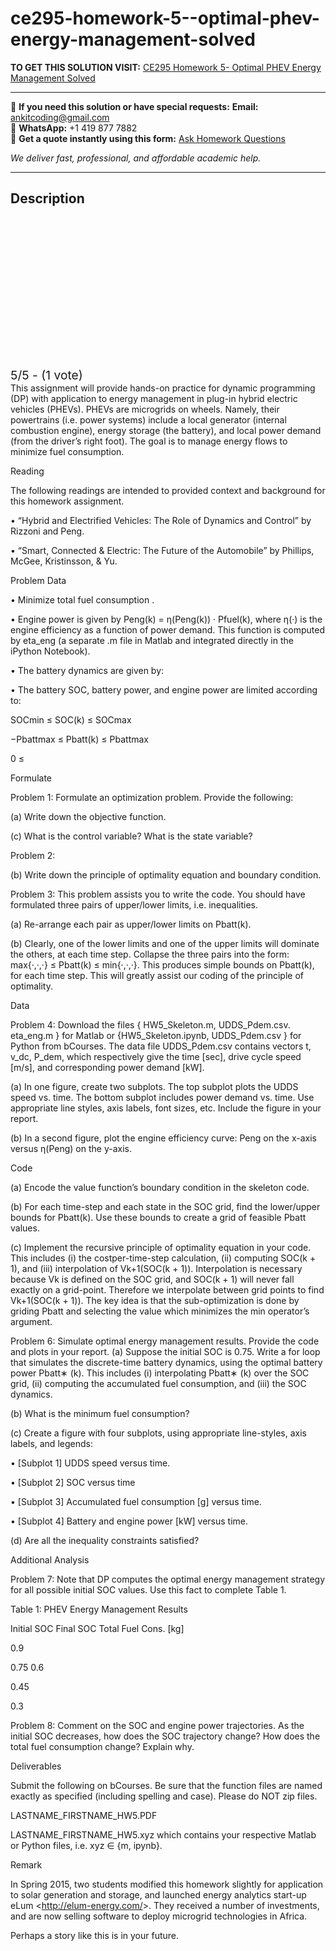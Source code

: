 # ce295-homework-5--optimal-phev-energy-management-solved
**TO GET THIS SOLUTION VISIT:** [CE295 Homework 5- Optimal PHEV Energy Management Solved](https://www.ankitcodinghub.com/product/ce295-hw-5-optimal-phev-energy-management-via-dynamic-programming-solved-2/)


---

📩 **If you need this solution or have special requests:** **Email:** ankitcoding@gmail.com  
📱 **WhatsApp:** +1 419 877 7882  
📄 **Get a quote instantly using this form:** [Ask Homework Questions](https://www.ankitcodinghub.com/services/ask-homework-questions/)

*We deliver fast, professional, and affordable academic help.*

---

<h2>Description</h2>



<div class="kk-star-ratings kksr-auto kksr-align-center kksr-valign-top" data-payload="{&quot;align&quot;:&quot;center&quot;,&quot;id&quot;:&quot;119337&quot;,&quot;slug&quot;:&quot;default&quot;,&quot;valign&quot;:&quot;top&quot;,&quot;ignore&quot;:&quot;&quot;,&quot;reference&quot;:&quot;auto&quot;,&quot;class&quot;:&quot;&quot;,&quot;count&quot;:&quot;1&quot;,&quot;legendonly&quot;:&quot;&quot;,&quot;readonly&quot;:&quot;&quot;,&quot;score&quot;:&quot;5&quot;,&quot;starsonly&quot;:&quot;&quot;,&quot;best&quot;:&quot;5&quot;,&quot;gap&quot;:&quot;4&quot;,&quot;greet&quot;:&quot;Rate this product&quot;,&quot;legend&quot;:&quot;5\/5 - (1 vote)&quot;,&quot;size&quot;:&quot;24&quot;,&quot;title&quot;:&quot;CE295 Homework 5- Optimal PHEV Energy Management  Solved&quot;,&quot;width&quot;:&quot;138&quot;,&quot;_legend&quot;:&quot;{score}\/{best} - ({count} {votes})&quot;,&quot;font_factor&quot;:&quot;1.25&quot;}">

<div class="kksr-stars">

<div class="kksr-stars-inactive">
            <div class="kksr-star" data-star="1" style="padding-right: 4px">


<div class="kksr-icon" style="width: 24px; height: 24px;"></div>
        </div>
            <div class="kksr-star" data-star="2" style="padding-right: 4px">


<div class="kksr-icon" style="width: 24px; height: 24px;"></div>
        </div>
            <div class="kksr-star" data-star="3" style="padding-right: 4px">


<div class="kksr-icon" style="width: 24px; height: 24px;"></div>
        </div>
            <div class="kksr-star" data-star="4" style="padding-right: 4px">


<div class="kksr-icon" style="width: 24px; height: 24px;"></div>
        </div>
            <div class="kksr-star" data-star="5" style="padding-right: 4px">


<div class="kksr-icon" style="width: 24px; height: 24px;"></div>
        </div>
    </div>

<div class="kksr-stars-active" style="width: 138px;">
            <div class="kksr-star" style="padding-right: 4px">


<div class="kksr-icon" style="width: 24px; height: 24px;"></div>
        </div>
            <div class="kksr-star" style="padding-right: 4px">


<div class="kksr-icon" style="width: 24px; height: 24px;"></div>
        </div>
            <div class="kksr-star" style="padding-right: 4px">


<div class="kksr-icon" style="width: 24px; height: 24px;"></div>
        </div>
            <div class="kksr-star" style="padding-right: 4px">


<div class="kksr-icon" style="width: 24px; height: 24px;"></div>
        </div>
            <div class="kksr-star" style="padding-right: 4px">


<div class="kksr-icon" style="width: 24px; height: 24px;"></div>
        </div>
    </div>
</div>


<div class="kksr-legend" style="font-size: 19.2px;">
            5/5 - (1 vote)    </div>
    </div>
This assignment will provide hands-on practice for dynamic programming (DP) with application to energy management in plug-in hybrid electric vehicles (PHEVs). PHEVs are microgrids on wheels. Namely, their powertrains (i.e. power systems) include a local generator (internal combustion engine), energy storage (the battery), and local power demand (from the driver’s right foot). The goal is to manage energy flows to minimize fuel consumption.

Reading

The following readings are intended to provided context and background for this homework assignment.

• “Hybrid and Electrified Vehicles: The Role of Dynamics and Control” by Rizzoni and Peng.

• “Smart, Connected &amp; Electric: The Future of the Automobile” by Phillips, McGee, Kristinsson, &amp; Yu.

Problem Data

• Minimize total fuel consumption .

• Engine power is given by Peng(k) = η(Peng(k)) · Pfuel(k), where η(·) is the engine efficiency as a function of power demand. This function is computed by eta_eng (a separate .m file in Matlab and integrated directly in the iPython Notebook).

• The battery dynamics are given by:

• The battery SOC, battery power, and engine power are limited according to:

SOCmin ≤ SOC(k) ≤ SOCmax

−Pbattmax ≤ Pbatt(k) ≤ Pbattmax

0 ≤

Formulate

Problem 1: Formulate an optimization problem. Provide the following:

(a) Write down the objective function.

(c) What is the control variable? What is the state variable?

Problem 2:

(b) Write down the principle of optimality equation and boundary condition.

Problem 3: This problem assists you to write the code. You should have formulated three pairs of upper/lower limits, i.e. inequalities.

(a) Re-arrange each pair as upper/lower limits on Pbatt(k).

(b) Clearly, one of the lower limits and one of the upper limits will dominate the others, at each time step. Collapse the three pairs into the form: max{·,·,·} ≤ Pbatt(k) ≤ min{·,·,·}. This produces simple bounds on Pbatt(k), for each time step. This will greatly assist our coding of the principle of optimality.

Data

Problem 4: Download the files { HW5_Skeleton.m, UDDS_Pdem.csv. eta_eng.m } for Matlab or {HW5_Skeleton.ipynb, UDDS_Pdem.csv } for Python from bCourses. The data file UDDS_Pdem.csv contains vectors t, v_dc, P_dem, which respectively give the time [sec], drive cycle speed [m/s], and corresponding power demand [kW].

(a) In one figure, create two subplots. The top subplot plots the UDDS speed vs. time. The bottom subplot includes power demand vs. time. Use appropriate line styles, axis labels, font sizes, etc. Include the figure in your report.

(b) In a second figure, plot the engine efficiency curve: Peng on the x-axis versus η(Peng) on the y-axis.

Code

(a) Encode the value function’s boundary condition in the skeleton code.

(b) For each time-step and each state in the SOC grid, find the lower/upper bounds for Pbatt(k). Use these bounds to create a grid of feasible Pbatt values.

(c) Implement the recursive principle of optimality equation in your code. This includes (i) the costper-time-step calculation, (ii) computing SOC(k + 1), and (iii) interpolation of Vk+1(SOC(k + 1)). Interpolation is necessary because Vk is defined on the SOC grid, and SOC(k + 1) will never fall exactly on a grid-point. Therefore we interpolate between grid points to find Vk+1(SOC(k + 1)). The key idea is that the sub-optimization is done by griding Pbatt and selecting the value which minimizes the min operator’s argument.

Problem 6: Simulate optimal energy management results. Provide the code and plots in your report. (a) Suppose the initial SOC is 0.75. Write a for loop that simulates the discrete-time battery dynamics, using the optimal battery power Pbatt∗ (k). This includes (i) interpolating Pbatt∗ (k) over the SOC grid, (ii) computing the accumulated fuel consumption, and (iii) the SOC dynamics.

(b) What is the minimum fuel consumption?

(c) Create a figure with four subplots, using appropriate line-styles, axis labels, and legends:

• [Subplot 1] UDDS speed versus time.

• [Subplot 2] SOC versus time

• [Subplot 3] Accumulated fuel consumption [g] versus time.

• [Subplot 4] Battery and engine power [kW] versus time.

(d) Are all the inequality constraints satisfied?

Additional Analysis

Problem 7: Note that DP computes the optimal energy management strategy for all possible initial SOC values. Use this fact to complete Table 1.

Table 1: PHEV Energy Management Results

Initial SOC Final SOC Total Fuel Cons. [kg]

0.9

0.75 0.6

0.45

0.3

Problem 8: Comment on the SOC and engine power trajectories. As the initial SOC decreases, how does the SOC trajectory change? How does the total fuel consumption change? Explain why.

Deliverables

Submit the following on bCourses. Be sure that the function files are named exactly as specified (including spelling and case). Please do NOT zip files.

LASTNAME_FIRSTNAME_HW5.PDF

LASTNAME_FIRSTNAME_HW5.xyz which contains your respective Matlab or Python files, i.e. xyz ∈ {m, ipynb}.

Remark

In Spring 2015, two students modified this homework slightly for application to solar generation and storage, and launched energy analytics start-up eLum &lt;http://elum-energy.com/&gt;. They received a number of investments, and are now selling software to deploy microgrid technologies in Africa.

Perhaps a story like this is in your future.
